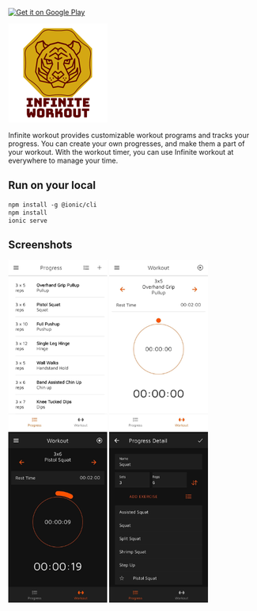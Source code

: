 <a href='https://play.google.com/store/apps/details?id=com.infinite.workout&pcampaignid=pcampaignidMKT-Other-global-all-co-prtnr-py-PartBadge-Mar2515-1'><img alt='Get it on Google Play' src='https://play.google.com/intl/en_us/badges/static/images/badges/en_badge_web_generic.png' height="45"/></a>

![Infinite Workout](https://raw.githubusercontent.com/ybedirhanpak/infinite-workout/master/.github/assets/logo_200x200.png)

Infinite workout provides customizable workout programs and tracks your progress. You can create your own progresses, and make them a part of your workout. With the workout timer, you can use Infinite workout at everywhere to manage your time.

## Run on your local

```
npm install -g @ionic/cli
npm install
ionic serve
```

## Screenshots

<div>
<img alt='Get it on Google Play' src='https://raw.githubusercontent.com/ybedirhanpak/infinite-workout/master/.github/assets/screenshot_1.jpg' width="200"/>
<img alt='Get it on Google Play' src='https://raw.githubusercontent.com/ybedirhanpak/infinite-workout/master/.github/assets/screenshot_2.jpg' width="200"/>
<img alt='Get it on Google Play' src='https://raw.githubusercontent.com/ybedirhanpak/infinite-workout/master/.github/assets/screenshot_3.jpg' width="200"/>
<img alt='Get it on Google Play' src='https://raw.githubusercontent.com/ybedirhanpak/infinite-workout/master/.github/assets/screenshot_4.jpg' width="200"/>
</div>

